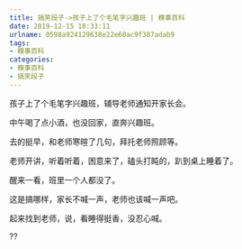 ```yaml
---
title: 搞笑段子->孩子上了个毛笔字兴趣班 | 糗事百科
date: 2019-12-15 18:33:11
urlname: 0598a924129638e22e60ac9f387adab9
tags: 
- 糗事百科
categories:
- 糗事百科
- 搞笑段子
---
```

孩子上了个毛笔字兴趣班，辅导老师通知开家长会。

中午喝了点小酒，也没回家，直奔兴趣班。

去的挺早，和老师寒暄了几句，拜托老师照顾等。

老师开讲，听着听着，困意来了，磕头打盹的，趴到桌上睡着了。

醒来一看，班里一个人都没了。

这是搞哪样，家长不喊一声，老师也该喊一声吧。

起来找到老师，说，看睡得挺香，没忍心喊。

??


